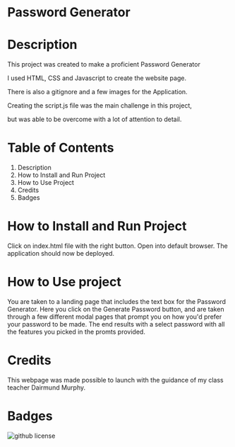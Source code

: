 
# Password Generator

# Description

This project was created to make a proficient Password Generator

I used HTML, CSS and Javascript to create the website page. 

There is also a gitignore and a few images for the Application. 

Creating the script.js file was the main challenge in this project, 

but was able to be overcome with a lot of attention to detail. 

# Table of Contents

1. Description
2. How to Install and Run Project
3. How to Use Project
4. Credits
5. Badges 

# How to Install and Run Project
Click on index.html file with the right button.
Open into default browser.
The application should now be deployed.

# How to Use project
You are taken to a landing page that includes the text box for the Password Generator.
Here you click on the Generate Password button, and are taken through a few different 
modal pages that prompt you on how you'd prefer your password to be made. The end results with a
select password with all the features you picked in the promts provided. 

# Credits
This webpage was made possible to launch with the guidance of my class teacher Dairmund Murphy.

# Badges 

![github license](https://img.shields.io/badge/License-Apache-blue.svg)
